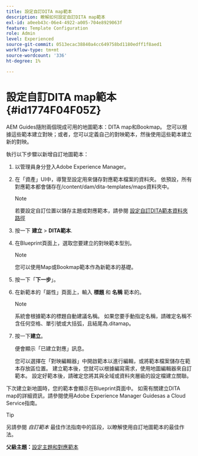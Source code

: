 ```yaml
---
title: 設定自訂DITA map範本
description: 瞭解如何設定自訂DITA map範本
exl-id: a0eeb43c-06e4-4922-a005-704e8929063f
feature: Template Configuration
role: Admin
level: Experienced
source-git-commit: 0513ecac38840a4cc649758bd1180edff1f8aed1
workflow-type: tm+mt
source-wordcount: '336'
ht-degree: 1%

---
```


# 設定自訂DITA map範本 {#id1774F04F05Z}

AEM Guides隨附兩個現成可用的地圖範本：DITA map和Bookmap。 您可以根據這些範本建立對映；或者，您可以定義自己的對映範本，然後使用這些範本建立新的對映。

執行以下步驟以新增自訂地圖範本：

1. 以管理員身分登入Adobe Experience Manager。

1. 在「資產」UI中，導覽至設定用來儲存對應範本檔案的資料夾。 依預設，所有對應範本都會儲存在/content/dam/dita-templates/maps資料夾中。

   >[!NOTE]
   >
   > 若要設定自訂位置以儲存主題或對應範本，請參閱 [設定自訂DITA範本資料夾路徑](conf-template-tags-custom-dita-topic-template.md#id191LCF0095Z)

1. 按一下 **建立** \> **DITA範本**.

1. 在Blueprint頁面上，選取您要建立的對映範本型別。

   >[!NOTE]
   >
   > 您可以使用Map或Bookmap範本作為新範本的基礎。

1. 按一下「**下一步**」。

1. 在新範本的「屬性」頁面上，輸入 **標題** 和 **名稱** 範本的。

   >[!NOTE]
   >
   > 系統會根據範本的標題自動建議名稱。 如果您要手動指定名稱，請確定名稱不含任何空格、單引號或大括弧，且結尾為.ditamap。

1. 按一下&#x200B;**建立**。

   便會顯示「已建立對應」訊息。

   您可以選擇在「對映編輯器」中開啟範本以進行編輯，或將範本檔案儲存在範本存放區位置。 建立範本後，您就可以根據編寫需求，使用地圖編輯器來自訂範本。 設定好範本後，請確定您將其與全域或資料夾層級的設定檔建立關聯。


下次建立新地圖時，您的範本會顯示在Blueprint頁面中。 如需有關建立DITA map的詳細資訊，請參閱使用Adobe Experience Manager Guidesas a Cloud Service指南。

>[!TIP]
>
> 另請參閱 *自訂範本* 最佳作法指南中的區段，以瞭解使用自訂地圖範本的最佳作法。

**父級主題：**[&#x200B;設定主題和對應範本](conf-template-tags.md)
